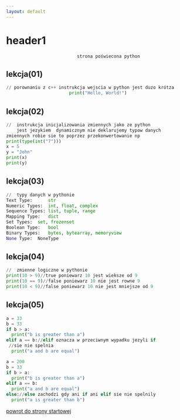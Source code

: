 ```yaml
---
layout: default
---
```

# header1
                               strona poświecona python


## lekcja(01)

```py
// porownaniu z c++ instrukcja wejscia w python jest duzo krótza 
                        print("Hello, World!")
```

## lekcja(02)

```py
//  instrukcja inicjalizowania zmiennych jako ze python 
    jest jezykiem  dynamicznym nie deklarujemy typow danych
zmiennych robie sie to poprzez przekonwertowanie np 
print(type(int("7")))
x = 5
y = "John"
print(x)
print(y)
```

## lekcja(03)

```py
//  typy danych w pythonie
Text Type:      str
Numeric Types:	int, float, complex
Sequence Types:	list, tuple, range
Mapping Type:	dict
Set Types:	set, frozenset
Boolean Type:	bool
Binary Types:	bytes, bytearray, memoryview
None Type:	NoneType
```
## lekcja(04)

```py
//  zmienne logiczne w pythonie
print(10 > 9)//true poniewarz 10 jest wieksze od 9
print(10 == 9)//false poniewarz 10 nie jest rowne 9
print(10 < 9)//false poniewarz 10 nie jest mniejsze od 9 
```


## lekcja(05)

```py
a = 33
b = 33
if b > a:
  print("b is greater than a")
elif a == b://elif oznacza w przeciwnym wypadku jezyli if
 //sie nie spelnia
  print("a and b are equal")
```


```py
a = 200
b = 33
if b > a:
  print("b is greater than a")
elif a == b:
  print("a and b are equal")
else://else zachodzi gdy ani if ani elif sie nie spelnily
  print("a is greater than b")
```
[powrot do strony startowej](./index.html)
